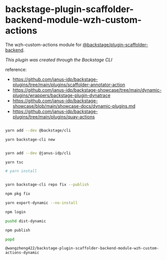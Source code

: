 # backstage-plugin-scaffolder-backend-module-wzh-custom-actions

The wzh-custom-actions module for [@backstage/plugin-scaffolder-backend](https://www.npmjs.com/package/@backstage/plugin-scaffolder-backend).

_This plugin was created through the Backstage CLI_

reference:
- https://github.com/janus-idp/backstage-plugins/tree/main/plugins/scaffolder-annotator-action
- https://github.com/janus-idp/backstage-showcase/tree/main/dynamic-plugins/wrappers/backstage-plugin-dynatrace
- https://github.com/janus-idp/backstage-showcase/blob/main/showcase-docs/dynamic-plugins.md
- https://github.com/janus-idp/backstage-plugins/tree/main/plugins/quay-actions

```bash

yarn add --dev @backstage/cli

yarn backstage-cli new


yarn add --dev @janus-idp/cli

yarn tsc

# yarn install


yarn backstage-cli repo fix --publish

npm pkg fix

yarn export-dynamic --no-install  

npm login

pushd dist-dynamic 

npm publish

popd

```

`@wangzheng422/backstage-plugin-scaffolder-backend-module-wzh-custom-actions-dynamic`